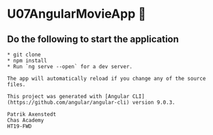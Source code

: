 # U07AngularMovieApp 🍿
## Do the following to start the application
```
* git clone
* npm install
* Run `ng serve --open` for a dev server. 

The app will automatically reload if you change any of the source files.

This project was generated with [Angular CLI](https://github.com/angular/angular-cli) version 9.0.3.

Patrik Axenstedt
Chas Academy
HT19-FWD
